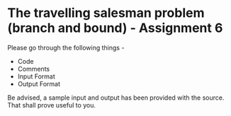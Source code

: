 # The travelling salesman problem (branch and bound) - Assignment 6

Please go through the following things -

* Code
* Comments
* Input Format
* Output Format

Be advised, a sample input and output has been provided with the source. That shall prove useful to you.